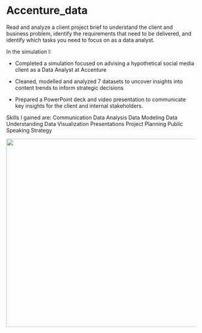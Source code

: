# Accenture_data
 Read and analyze a client project brief to understand the client and business problem, identify the requirements that need to be delivered, and identify which tasks you need to focus on as a data analyst.

In the simulation I:

- Completed a simulation focused on advising a hypothetical social media client as a Data Analyst at Accenture

- Cleaned, modelled and analyzed 7 datasets to uncover insights into content trends to inform strategic decisions

- Prepared a PowerPoint deck and video presentation to communicate key insights for the client and internal stakeholders.

Skills I gained are:
 Communication 
 Data Analysis 
 Data Modeling 
 Data Understanding 
 Data Visualization 
 Presentations 
 Project Planning 
 Public Speaking 
 Strategy


<img src="https://github.com/begindeveloper/Accenture_data/blob/main/Screenshot%202024-12-20%20at%208.50.07%E2%80%AFPM.png" width="1000" height="500">
